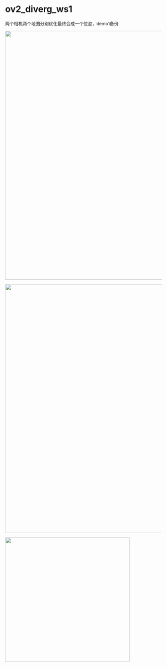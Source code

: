 # ov2_diverg_ws1
两个相机两个地图分别优化最终合成一个位姿，demo1备份

<img src="https://github.com/user-attachments/assets/e5d0c67d-7532-4b11-8fed-d96fe7ca9761" width="800"> <br />

<img src="https://github.com/user-attachments/assets/267fdeb7-b208-4a92-9007-e568b74b4b78" width="800"> <br />

<img src="https://github.com/user-attachments/assets/b8e0861e-0bad-44e7-9631-45d77b509873" width="400"> <br />

